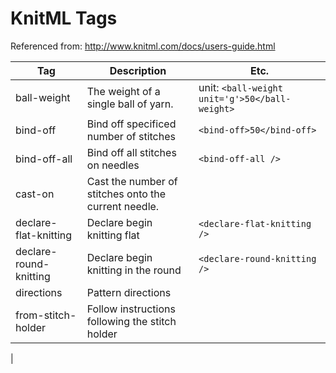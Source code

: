 # KnitML Tags

Referenced from: http://www.knitml.com/docs/users-guide.html

| Tag | Description | Etc. |
| --- | ----------- | ---------- | 
| ball-weight | The weight of a single ball of yarn. | unit: `<ball-weight unit='g'>50</ball-weight>` | 
| bind-off | Bind off specificed number of stitches | `<bind-off>50</bind-off>` |
| bind-off-all | Bind off all stitches on needles | `<bind-off-all />` |
| cast-on | Cast the number of stitches onto the current needle. | |
| declare-flat-knitting | Declare begin knitting flat | `<declare-flat-knitting />` |
| declare-round-knitting | Declare begin knitting in the round | `<declare-round-knitting />` |
| directions | Pattern directions | |
| from-stitch-holder | Follow instructions following the stitch holder | |
| 
